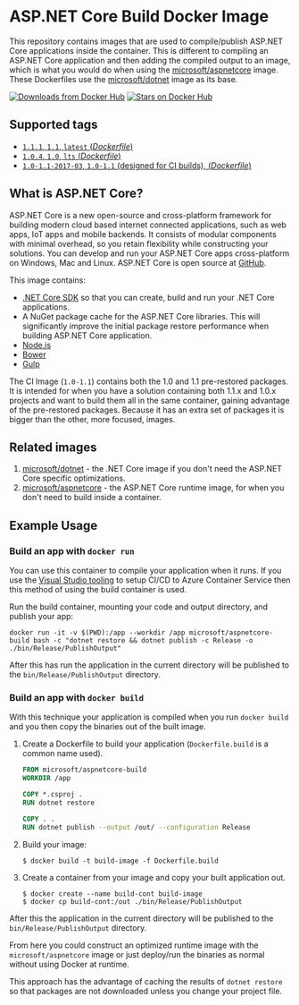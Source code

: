 
ASP.NET Core Build Docker Image
===============================

This repository contains images that are used to compile/publish ASP.NET Core applications inside the container. This is different to compiling an ASP.NET Core application and then adding the compiled output to an image, which is what you would do when using the [microsoft/aspnetcore](https://hub.docker.com/r/microsoft/aspnetcore/) image. These Dockerfiles use the [microsoft/dotnet](https://hub.docker.com/r/microsoft/dotnet/) image as its base.

[![Downloads from Docker Hub](https://img.shields.io/docker/pulls/microsoft/aspnetcore-build.svg?style=flat-square)](https://hub.docker.com/r/microsoft/aspnetcore-build)
[![Stars on Docker Hub](https://img.shields.io/docker/stars/microsoft/aspnetcore-build.svg?style=flat-square)](https://hub.docker.com/r/microsoft/aspnetcore-build)

## Supported tags

- [`1.1.1`, `1.1`, `latest` (*Dockerfile*)](https://github.com/aspnet/aspnet-docker/blob/master/1.1/jessie/sdk/Dockerfile)
- [`1.0.4`, `1.0`, `lts` (*Dockerfile*)](https://github.com/aspnet/aspnet-docker/blob/master/1.0/jessie/sdk/Dockerfile)
- [`1.0-1.1-2017-03`, `1.0-1.1` (designed for CI builds), (*Dockerfile*)](https://github.com/aspnet/aspnet-docker/blob/master/1.1/jessie/kitchensink/Dockerfile)

## What is ASP.NET Core?

ASP.NET Core is a new open-source and cross-platform framework for building modern cloud based internet connected applications, such as web apps, IoT apps and mobile backends. It consists of modular components with minimal overhead, so you retain flexibility while constructing your solutions. You can develop and run your ASP.NET Core apps cross-platform on Windows, Mac and Linux. ASP.NET Core is open source at [GitHub](https://github.com/aspnet).

This image contains:

- [.NET Core SDK](https://github.com/dotnet/cli) so that you can create, build and run your .NET Core applications.
- A NuGet package cache for the ASP.NET Core libraries.  This will significantly improve the initial package restore performance when building ASP.NET Core application.
- [Node.js](https://nodejs.org)
- [Bower](https://bower.io/)
- [Gulp](http://gulpjs.com/)

The CI Image (`1.0-1.1`) contains both the 1.0 and 1.1 pre-restored packages. It is intended for when you have a solution containing both 1.1.x and 1.0.x projects and want to build them all in the same container, gaining advantage of the pre-restored packages. Because it has an extra set of packages it is bigger than the other, more focused, images.

## Related images

1. [microsoft/dotnet](https://hub.docker.com/r/microsoft/dotnet/) - the .NET Core image if you don't need the ASP.NET Core specific optimizations.
2. [microsoft/aspnetcore](https://hub.docker.com/r/microsoft/aspnetcore/) - the ASP.NET Core runtime image, for when you don't need to build inside a container.

## Example Usage

### Build an app with `docker run`

You can use this container to compile your application when it runs. If you use the [Visual Studio tooling](https://blogs.msdn.microsoft.com/webdev/2016/11/16/new-docker-tools-for-visual-studio/) to setup CI/CD to Azure Container Service then this method of using the build container is used.

Run the build container, mounting your code and output directory, and publish your app:

```
docker run -it -v $(PWD):/app --workdir /app microsoft/aspnetcore-build bash -c "dotnet restore && dotnet publish -c Release -o ./bin/Release/PublishOutput"
```

After this has run the application in the current directory will be published to the `bin/Release/PublishOutput` directory.

### Build an app with `docker build`

With this technique your application is compiled when you run `docker build` and you then copy the binaries out of the built image.

1. Create a Dockerfile to build your application (`Dockerfile.build` is a common name used).

    ```Dockerfile
    FROM microsoft/aspnetcore-build
    WORKDIR /app

    COPY *.csproj .
    RUN dotnet restore

    COPY . .
    RUN dotnet publish --output /out/ --configuration Release
    ```

2. Build your image:

    ```
    $ docker build -t build-image -f Dockerfile.build
    ```

3. Create a container from your image and copy your built application out.

    ```
    $ docker create --name build-cont build-image
    $ docker cp build-cont:/out ./bin/Release/PublishOutput
    ```

After this the application in the current directory will be published to the `bin/Release/PublishOutput` directory.

From here you could construct an optimized runtime image with the `microsoft/aspnetcore` image or just deploy/run the binaries as normal without using Docker at runtime.

This approach has the advantage of caching the results of `dotnet restore` so that packages are not downloaded unless you change your project file.

